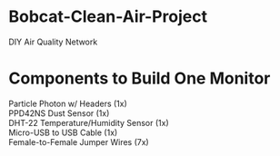# Bobcat-Clean-Air-Project
DIY Air Quality Network

# Components to Build One Monitor
Particle Photon w/ Headers (1x) <br>
PPD42NS Dust Sensor (1x) <br>
DHT-22 Temperature/Humidity Sensor (1x) <br>
Micro-USB to USB Cable (1x) <br>
Female-to-Female Jumper Wires (7x)
